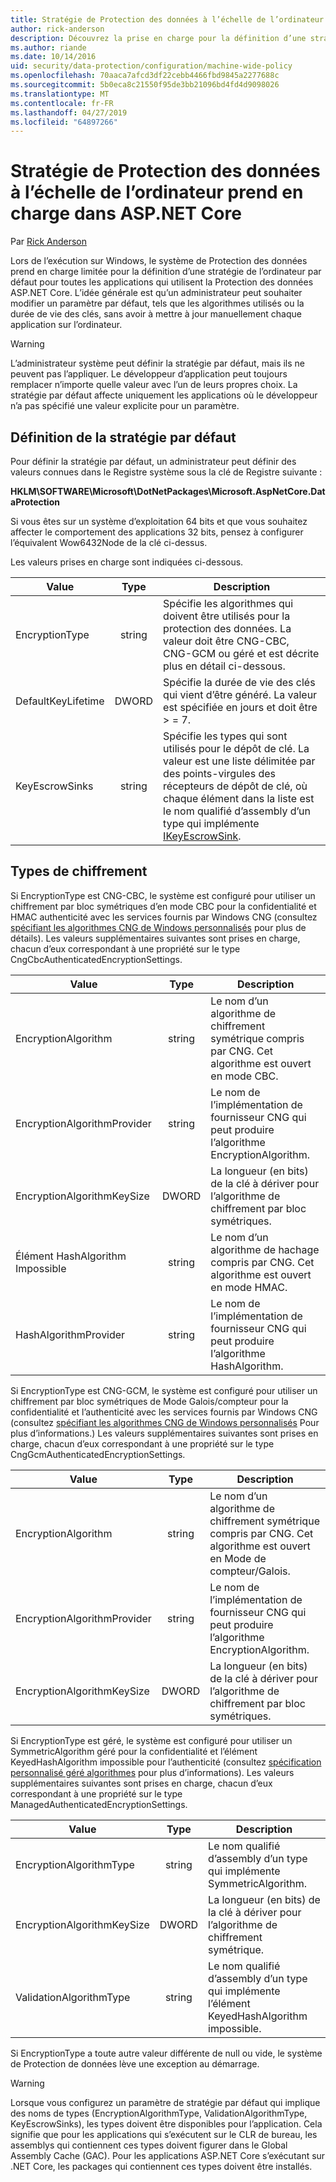 ```yaml
---
title: Stratégie de Protection des données à l’échelle de l’ordinateur prend en charge dans ASP.NET Core
author: rick-anderson
description: Découvrez la prise en charge pour la définition d’une stratégie de l’ordinateur par défaut pour toutes les applications qui utilisent la Protection des données ASP.NET Core.
ms.author: riande
ms.date: 10/14/2016
uid: security/data-protection/configuration/machine-wide-policy
ms.openlocfilehash: 70aaca7afcd3df22cebb4466fbd9845a2277688c
ms.sourcegitcommit: 5b0eca8c21550f95de3bb21096bd4fd4d9098026
ms.translationtype: MT
ms.contentlocale: fr-FR
ms.lasthandoff: 04/27/2019
ms.locfileid: "64897266"
---
```

# <a name="data-protection-machine-wide-policy-support-in-aspnet-core"></a>Stratégie de Protection des données à l’échelle de l’ordinateur prend en charge dans ASP.NET Core

Par [Rick Anderson](https://twitter.com/RickAndMSFT)

Lors de l’exécution sur Windows, le système de Protection des données prend en charge limitée pour la définition d’une stratégie de l’ordinateur par défaut pour toutes les applications qui utilisent la Protection des données ASP.NET Core. L’idée générale est qu’un administrateur peut souhaiter modifier un paramètre par défaut, tels que les algorithmes utilisés ou la durée de vie des clés, sans avoir à mettre à jour manuellement chaque application sur l’ordinateur.

> [!WARNING]
> L’administrateur système peut définir la stratégie par défaut, mais ils ne peuvent pas l’appliquer. Le développeur d’application peut toujours remplacer n’importe quelle valeur avec l’un de leurs propres choix. La stratégie par défaut affecte uniquement les applications où le développeur n’a pas spécifié une valeur explicite pour un paramètre.

## <a name="setting-default-policy"></a>Définition de la stratégie par défaut

Pour définir la stratégie par défaut, un administrateur peut définir des valeurs connues dans le Registre système sous la clé de Registre suivante :

**HKLM\SOFTWARE\Microsoft\DotNetPackages\Microsoft.AspNetCore.DataProtection**

Si vous êtes sur un système d’exploitation 64 bits et que vous souhaitez affecter le comportement des applications 32 bits, pensez à configurer l’équivalent Wow6432Node de la clé ci-dessus.

Les valeurs prises en charge sont indiquées ci-dessous.

| Value              | Type   | Description |
| ------------------ | :----: | ----------- |
| EncryptionType     | string | Spécifie les algorithmes qui doivent être utilisés pour la protection des données. La valeur doit être CNG-CBC, CNG-GCM ou géré et est décrite plus en détail ci-dessous. |
| DefaultKeyLifetime | DWORD  | Spécifie la durée de vie des clés qui vient d’être généré. La valeur est spécifiée en jours et doit être > = 7. |
| KeyEscrowSinks     | string | Spécifie les types qui sont utilisés pour le dépôt de clé. La valeur est une liste délimitée par des points-virgules des récepteurs de dépôt de clé, où chaque élément dans la liste est le nom qualifié d’assembly d’un type qui implémente [IKeyEscrowSink](/dotnet/api/microsoft.aspnetcore.dataprotection.keymanagement.ikeyescrowsink). |

## <a name="encryption-types"></a>Types de chiffrement

Si EncryptionType est CNG-CBC, le système est configuré pour utiliser un chiffrement par bloc symétriques d’en mode CBC pour la confidentialité et HMAC authenticité avec les services fournis par Windows CNG (consultez [spécifiant les algorithmes CNG de Windows personnalisés](xref:security/data-protection/configuration/overview#specifying-custom-windows-cng-algorithms) pour plus de détails). Les valeurs supplémentaires suivantes sont prises en charge, chacun d’eux correspondant à une propriété sur le type CngCbcAuthenticatedEncryptionSettings.

| Value                       | Type   | Description |
| --------------------------- | :----: | ----------- |
| EncryptionAlgorithm         | string | Le nom d’un algorithme de chiffrement symétrique compris par CNG. Cet algorithme est ouvert en mode CBC. |
| EncryptionAlgorithmProvider | string | Le nom de l’implémentation de fournisseur CNG qui peut produire l’algorithme EncryptionAlgorithm. |
| EncryptionAlgorithmKeySize  | DWORD  | La longueur (en bits) de la clé à dériver pour l’algorithme de chiffrement par bloc symétriques. |
| Élément HashAlgorithm Impossible               | string | Le nom d’un algorithme de hachage compris par CNG. Cet algorithme est ouvert en mode HMAC. |
| HashAlgorithmProvider       | string | Le nom de l’implémentation de fournisseur CNG qui peut produire l’algorithme HashAlgorithm. |

Si EncryptionType est CNG-GCM, le système est configuré pour utiliser un chiffrement par bloc symétriques de Mode Galois/compteur pour la confidentialité et l’authenticité avec les services fournis par Windows CNG (consultez [spécifiant les algorithmes CNG de Windows personnalisés](xref:security/data-protection/configuration/overview#specifying-custom-windows-cng-algorithms) Pour plus d’informations.) Les valeurs supplémentaires suivantes sont prises en charge, chacun d’eux correspondant à une propriété sur le type CngGcmAuthenticatedEncryptionSettings.

| Value                       | Type   | Description |
| --------------------------- | :----: | ----------- |
| EncryptionAlgorithm         | string | Le nom d’un algorithme de chiffrement symétrique compris par CNG. Cet algorithme est ouvert en Mode de compteur/Galois. |
| EncryptionAlgorithmProvider | string | Le nom de l’implémentation de fournisseur CNG qui peut produire l’algorithme EncryptionAlgorithm. |
| EncryptionAlgorithmKeySize  | DWORD  | La longueur (en bits) de la clé à dériver pour l’algorithme de chiffrement par bloc symétriques. |

Si EncryptionType est géré, le système est configuré pour utiliser un SymmetricAlgorithm géré pour la confidentialité et l’élément KeyedHashAlgorithm impossible pour l’authenticité (consultez [spécification personnalisé géré algorithmes](xref:security/data-protection/configuration/overview#specifying-custom-managed-algorithms) pour plus d’informations). Les valeurs supplémentaires suivantes sont prises en charge, chacun d’eux correspondant à une propriété sur le type ManagedAuthenticatedEncryptionSettings.

| Value                      | Type   | Description |
| -------------------------- | :----: | ----------- |
| EncryptionAlgorithmType    | string | Le nom qualifié d’assembly d’un type qui implémente SymmetricAlgorithm. |
| EncryptionAlgorithmKeySize | DWORD  | La longueur (en bits) de la clé à dériver pour l’algorithme de chiffrement symétrique. |
| ValidationAlgorithmType    | string | Le nom qualifié d’assembly d’un type qui implémente l’élément KeyedHashAlgorithm impossible. |

Si EncryptionType a toute autre valeur différente de null ou vide, le système de Protection de données lève une exception au démarrage.

> [!WARNING]
> Lorsque vous configurez un paramètre de stratégie par défaut qui implique des noms de types (EncryptionAlgorithmType, ValidationAlgorithmType, KeyEscrowSinks), les types doivent être disponibles pour l’application. Cela signifie que pour les applications qui s’exécutent sur le CLR de bureau, les assemblys qui contiennent ces types doivent figurer dans le Global Assembly Cache (GAC). Pour les applications ASP.NET Core s’exécutant sur .NET Core, les packages qui contiennent ces types doivent être installés.
